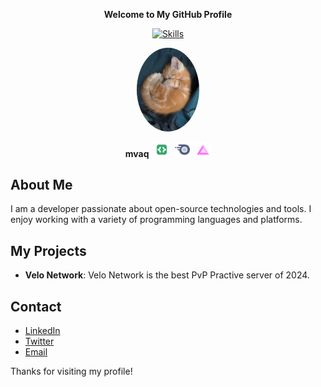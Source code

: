 <p align="center">
  <strong>Welcome to My GitHub Profile</strong>
</p>

<p align="center">
  <a href="https://skillicons.dev">
    <img src="https://skillicons.dev/icons?i=js,html,css" alt="Skills" />
  </a>
</p>

<p align="center">
  <a href="https://discordapp.com/users/349899862495723520" target="_blank">
    <img src="profile-pic.png" alt="Discord Profile Picture" style="border-radius: 50%; width: 100px;" />
  </a>
</p>

<p align="center">
  <strong>mvaq</strong>
  <img src="active-developer.png" alt="Active Developer Badge" style="width: 24px; margin-left: 5px;" />
  <img src="nitro.png" alt="Nitro Badge" style="width: 24px; margin-left: 5px;" />
  <img src="nitro-boosting.png" alt="Nitro Boosting Badge" style="width: 24px; margin-left: 5px;" />
</p>

## About Me

I am a developer passionate about open-source technologies and tools. I enjoy working with a variety of programming languages and platforms.

## My Projects

- **Velo Network**: Velo Network is the best PvP Practive server of 2024.

## Contact

- [LinkedIn](https://linkedin.com/in/your-profile)
- [Twitter](https://twitter.com/your-profile)
- [Email](mailto:matt@velo.llc)

Thanks for visiting my profile!


<!--
**mikethemn/mikethemn** is a ✨ _special_ ✨ repository because its `README.md` (this file) appears on your GitHub profile.

Here are some ideas to get you started:

- 🔭 I’m currently working on ...
- 🌱 I’m currently learning ...
- 👯 I’m looking to collaborate on ...
- 🤔 I’m looking for help with ...
- 💬 Ask me about ...
- 📫 How to reach me: ...
- 😄 Pronouns: ...
- ⚡ Fun fact: ...
-->
